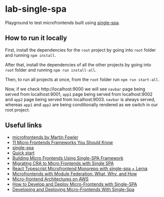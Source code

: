 # lab-single-spa

Playground to test microfrontends built using [single-spa](https://single-spa.js.org/).

## How to run it locally

First, install the dependencies for the `root` project by going into `root` folder and running `npm install`.

After that, install the dependencies of all the other projects by going into `root` folder and running `npm run install-all`.

Then, to run all projects at once, from the `root` folder run `npm run start-all`.

Now, if we check http://localhost:9000 we will see `navbar` page being served from localhost:9001, `app1` page being served from localhost:9002 and `app2` page being served from localhost:9003. `navbar` is always served, whereas `app1` and `app2` are being conditionally rendered as we switch in our root project.

## Useful links

- [microfrontends by Martin Fowler](https://martinfowler.com/articles/micro-frontends.html)
- [11 Micro Frontends Frameworks You Should Know](https://itnext.io/11-micro-frontends-frameworks-you-should-know-b66913b9cd20)
- [single-spa](https://single-spa.js.org/)
- [Quick start](https://single-spa.js.org/docs/getting-started-overview#quick-start)
- [Building Micro Frontends Using Single-SPA Framework](https://blog.bitsrc.io/building-microfrontends-using-single-spa-framework-94019ca2fb4d)
- [Migrating CRA to Micro Frontends with Single SPA](https://ogzhanolguncu.com/blog/migrating-cra-to-micro-frontends-with-single-spa)
- [React Typescript Microfrontend Monorepo with single-spa + Lerna](https://dev.to/kevbeltrao/react-typescript-microfrontend-monorepo-with-single-spa-lerna-m60)
- [Microfrontends with Module Federation: What, Why, and How](https://levelup.gitconnected.com/microfrontends-with-module-federation-what-why-and-how-845f06020ee1)
- [Micro-frontend Architectures on AWS](https://aws.amazon.com/es/blogs/architecture/micro-frontend-architectures-on-aws/)
- [How to Develop and Deploy Micro-Frontends with Single-SPA](https://www.freecodecamp.org/news/developing-and-deploying-micro-frontends-with-single-spa/)
- [Developing and Deploying Micro-Frontends With Single-Spa](https://medium.com/swlh/developing-and-deploying-micro-frontends-with-single-spa-c8b49f2a1b1d)